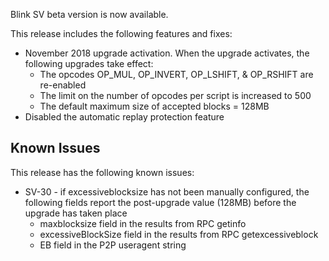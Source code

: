 Blink SV beta version is now available. 

This release includes the following features and fixes:
 - November 2018 upgrade activation. When the upgrade activates, the 
 following upgrades take effect:
    - The opcodes OP_MUL, OP_INVERT, OP_LSHIFT, & OP_RSHIFT are re-enabled
    - The limit on the number of opcodes per script is increased to 500
    - The default maximum size of accepted blocks = 128MB
 - Disabled the automatic replay protection feature

## Known Issues
This release has the following known issues:

* SV-30 - if excessiveblocksize has not been manually configured, the following fields report the
post-upgrade value (128MB) before the upgrade has taken place
  * maxblocksize field in the results from RPC getinfo
  * excessiveBlockSize field in the results from RPC getexcessiveblock
  * EB field in the P2P useragent string
